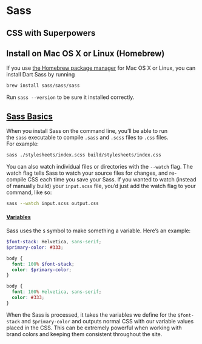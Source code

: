 # Sass

## CSS with Superpowers

## Install on Mac OS X or Linux (Homebrew)

If you use [the Homebrew package manager](https://brew.sh/) for Mac OS X or Linux, you can install Dart Sass by running

```bash
brew install sass/sass/sass
```

Run `sass --version` to be sure it installed correctly.


## [Sass Basics](https://sass-lang.com/guide/)

When you install Sass on the command line, you’ll be able to run the `sass` executable to compile `.sass` and `.scss` files to `.css` files. For example:

```bash
sass ./stylesheets/index.scss build/stylesheets/index.css
```
You can also watch individual files or directories with the `--watch` flag. The watch flag tells Sass to watch your source files for changes, and re-compile CSS each time you save your Sass. If you wanted to watch (instead of manually build) your `input.scss` file, you’d just add the watch flag to your command, like so:

```bash
sass --watch input.scss output.css
```


#### [Variables](https://sass-lang.com/guide/#variables)

Sass uses the `$` symbol to make something a variable. Here’s an example:

```scss
$font-stack: Helvetica, sans-serif;
$primary-color: #333;

body {
  font: 100% $font-stack;
  color: $primary-color;
}
```

```css
body {
  font: 100% Helvetica, sans-serif;
  color: #333;
}
```

When the Sass is processed, it takes the variables we define for the `$font-stack` and `$primary-color` and outputs normal CSS with our variable values placed in the CSS. This can be extremely powerful when working with brand colors and keeping them consistent throughout the site.